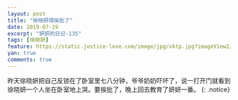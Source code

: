 ```yaml
---
layout: post
title: "徐晓妍得挨批了"
date: 2019-07-19
excerpt: "妍妍的日记-135"
tags: [徐晓妍]
feature: https://static.justice-love.com/image/jpg/xktp.jpg?imageView2/1/w/1200/h/500
yan: true
comments: true
---
```

昨天徐晓妍把自己反锁在了卧室里七八分钟，爷爷奶奶吓坏了，说一打开门就看到徐晓妍一个人坐在卧室地上哭。要挨批了，晚上回去教育了妍妍一番。
{: .notice}
